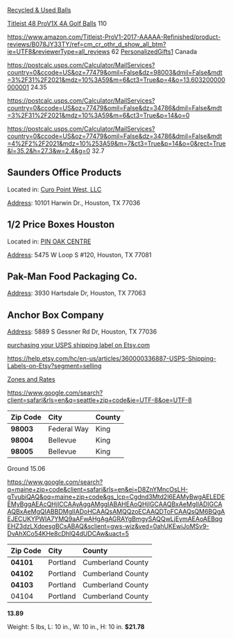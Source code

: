 

[Recycled & Used Balls](https://www.amazon.com/Used-Golf-Balls/b/ref=dp_bc_aui_C_5?ie=UTF8&node=2515120011) 

[Titleist 48 ProV1X 4A Golf Balls](https://www.amazon.com/48-Titleist-ProV1X-Golf-Balls/dp/B01IPRIFD8/ref=sr_1_29?_encoding=UTF8&c=ts&dchild=1&keywords=Recycled+%26+Used+Golf+Balls&qid=1617417035&s=golf&sr=1-29&ts_id=2515120011) 110 

https://www.amazon.com/Titleist-ProV1-2017-AAAAA-Refinished/product-reviews/B078JY33TY/ref=cm_cr_othr_d_show_all_btm?ie=UTF8&reviewerType=all_reviews  62 [PersonalizedGifts1](https://www.amazon.com/gp/help/seller/at-a-glance.html/ref=dp_merchant_link?ie=UTF8&seller=AGBQXYKMUKLQN) Canada

https://postcalc.usps.com/Calculator/MailServices?country=0&ccode=US&oz=77479&omil=False&dz=98003&dmil=False&mdt=3%2F31%2F2021&mdz=10%3A59&m=6&ct3=True&p=4&o=13.603200000000001   24.35

https://postcalc.usps.com/Calculator/MailServices?country=0&ccode=US&oz=77479&omil=False&dz=34786&dmil=False&mdt=3%2F31%2F2021&mdz=10%3A59&m=6&ct3=True&p=14&o=0

https://postcalc.usps.com/Calculator/MailServices?country=0&ccode=US&oz=77479&omil=False&dz=34786&dmil=False&mdt=4%2F2%2F2021&mdz=10%253A59&m=7&ct3=True&p=14&o=0&rect=True&l=35.2&h=27.3&w=2.4&g=0  32.7  

## Saunders Office Products

 Located in: [Curo Point West, LLC](https://www.google.com/search?client=firefox-b-1-e&output=search&q=Curo+Point+West,+LLC&ludocid=2106619690280904174&lsig=AB86z5Vz5DmFlORqjNIor6jhcG80&sa=X&ved=2ahUKEwi43d63_ODvAhUICTQIHR3yCHcQ8G0oADAEegQICBAB)

[Address](https://www.google.com/search?client=firefox-b-1-e&q=saunders+office+products+address&stick=H4sIAAAAAAAAAOPgE-LWT9c3LEkvL84zNdSSzU620s_JT04syczPgzOsElNSilKLixexKhQnlualpBYVK-SnpWUmpyoUFOWnlCaXFCtAlQAAqJtxOVEAAAA&ludocid=8821546696919753051&sa=X&ved=2ahUKEwi43d63_ODvAhUICTQIHR3yCHcQ6BMwBnoECA8QBw): 10101 Harwin Dr., Houston, TX 77036

## 1/2 Price Boxes Houston

Located in: [PIN OAK CENTRE](https://www.google.com/search?client=firefox-b-1-e&output=search&q=PIN+OAK+CENTRE&ludocid=1906703027443410549&lsig=AB86z5XBUv7PDOZshwnUAArsXsJF&sa=X&ved=2ahUKEwjBx9iX_ODvAhUfJzQIHXwKC0oQ8G0oADAFegQIDhAB)

[Address](https://www.google.com/search?client=firefox-b-1-e&q=1/2+price+boxes+houston+address&stick=H4sIAAAAAAAAAOPgE-LWT9c3LC8xzisxKdOSzU620s_JT04syczPgzOsElNSilKLixexyhvqGykUFGUmpyok5VekFitk5JcWl-TnKUBVAAAk9JB8UAAAAA&ludocid=1844475055444535859&sa=X&ved=2ahUKEwjBx9iX_ODvAhUfJzQIHXwKC0oQ6BMwB3oECBUQBw): 5475 W Loop S #120, Houston, TX 77081



## Pak-Man Food Packaging Co.

 [Address](https://www.google.com/search?client=firefox-b-1-e&q=pak-man+address&stick=H4sIAAAAAAAAAOPgE-LWT9c3LEkpKDY0MNSSzU620s_JT04syczPgzOsElNSilKLixex8hckZuvmJuYpQEUAxGrgMkAAAAA&ludocid=17285464945374489090&sa=X&ved=2ahUKEwj_v9-C_ODvAhUvIjQIHdeyCj8Q6BMwBXoECBQQBw): 3930 Hartsdale Dr, Houston, TX 77063



## Anchor Box Company

[Address](https://www.google.com/search?client=firefox-b-1-e&q=anchor+box+company+address&stick=H4sIAAAAAAAAAOPgE-LWT9c3LLOoMMquzNKSzU620s_JT04syczPgzOsElNSilKLixexSiXmJWfkFykk5VcoJOfnFiTmVSpAJQF5-t8fSwAAAA&ludocid=7950077662614503935&sa=X&ved=2ahUKEwjdzdzt--DvAhUSK30KHdDlC7oQ6BMwBXoECBUQBw): 5889 S Gessner Rd Dr, Houston, TX 77036

[purchasing your USPS shipping label on Etsy.com](https://help.etsy.com/hc/en-us/articles/360001967188-How-to-Purchase-Australia-Post-Canada-Post-Global-Postal-Shipping-USPS-and-Royal-Mail-Shipping-Labels?segment=selling)

https://help.etsy.com/hc/en-us/articles/360000336887-USPS-Shipping-Labels-on-Etsy?segment=selling



 [Zones and Rates](https://www.ups.com/us/en/shipping/zones-and-rates.page?) 





https://www.google.com/search?client=safari&rls=en&q=seattle+zip+code&ie=UTF-8&oe=UTF-8

| Zip Code  | City        | County |
| :-------- | :---------- | :----- |
| **98003** | Federal Way | King   |
| **98004** | Bellevue    | King   |
| **98005** | Bellevue    | King   |



Ground 15.06





https://www.google.com/search?q=maine+zip+code&client=safari&rls=en&ei=D8ZnYMncOsLH-gTvubiQAQ&oq=maine+zip+code&gs_lcp=Cgdnd3Mtd2l6EAMyBwgAELEDEEMyBggAEAcQHjICCAAyAggAMggIABAHEAoQHjIGCAAQBxAeMgIIADIGCAAQBxAeMgQIABBDMgIIADoHCAAQsAMQQzoECAAQDToFCAAQsQM6BQgAEJECUKYPWIA7YMQ9aAFwAHgAgAGRAYgBmgySAQQwLjEymAEAoAEBqgEHZ3dzLXdpesgBCsABAQ&sclient=gws-wiz&ved=0ahUKEwiJoMSv9-DvAhXCo54KHe8cDhIQ4dUDCAw&uact=5



| Zip Code  | City     | County            |
| :-------- | :------- | :---------------- |
| **04101** | Portland | Cumberland County |
| **04102** | Portland | Cumberland County |
| **04103** | Portland | Cumberland County |
| 04104     | Portland | Cumberland County |

**13.89**

Weight: 5 lbs, L: 10 in., W: 10 in., H: 10 in.   **$21.78**